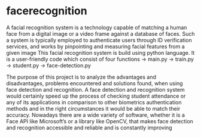 # facerecognition

A facial recognition system is a technology capable of matching a human face from a digital image or a video frame against a database of faces. Such a system is typically employed to authenticate users through ID verification services, and works by pinpointing and measuring facial features from a given image
This facial recognition system is build using python language.
It is a user-friendly code which consist of four functions
    -> main.py
    -> train.py
    -> student.py
    ->  face-detection.py


The purpose of this project is to analyze the advantages and disadvantages, problems encountered and solutions found, when using face detection and recognition. A face detection and recognition system would certainly speed up the process of checking student attendance or any of its applications in comparison to other biometrics authentication methods and in the right circumstances it would be able to match their accuracy. Nowadays there are a wide variety of software, whether it is a Face API like Microsoft’s or a library like OpenCV, that makes face detection and recognition accessible and reliable and is constantly improving
